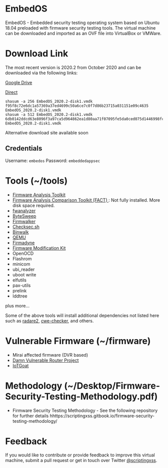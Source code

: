 # EmbedOS
EmbedOS - Embedded security testing operating system based on Ubuntu 18.04 preloaded with firmware security testing tools. The virtual machine can be downloaded and imported as an OVF file into VirtualBox or VMWare.

# Download Link
The most recent version is 2020.2 from October 2020 and can be downloaded via the following links: 

[Google Drive](https://tinyurl.com/EmbedOS-2020)

[Direct](https://drive.google.com/file/d/1t53Q1LaKxd7WeXiw21syhbGbvZFkLzWh/view?usp=sharing)

```
shasum -a 256 EmbedOS_2020.2-disk1.vmdk
f95f8c72e6dc1a57369a37ed4699c50a6ce7c0f7d86b23715a031151e09c4635  EmbedOS_2020.2-disk1.vmdk
shasum -a 512 EmbedOS_2020.2-disk1.vmdk
6db0142ddcd63e8096f3a97ca5d964862ea1d80aa71f07095fe5da0ced075d1446998fc13f9062cb22145589129a2ee2849f3f55e7c4b2bbcd0725afba8e3b55  EmbedOS_2020.2-disk1.vmdk
```

Alternative download site available soon

## Credentials
Username: `embedos`
Password: `embeddedappsec`

# Tools (~/tools)
- [Firmware Analysis Toolkit](https://github.com/attify/firmware-analysis-toolkit)
- [Firmware Analysis Comparison Toolkit (FACT) ](https://github.com/fkie-cad/FACT_core): Not fully installed. More disk space required. 
- [fwanalyzer](https://github.com/cruise-automation/fwanalyzer)
- [ByteSweep](https://gitlab.com/bytesweep/bytesweep)
- [Firmwalker](https://github.com/craigz28/firmwalker)
- [Checksec.sh](https://github.com/slimm609/checksec.sh)
- [Binwalk](http://binwalk.org/)
- [QEMU](https://www.qemu.org/)
- [Firmadyne](https://github.com/firmadyne/firmadyne)
- [Firmware Modification Kit](https://code.google.com/archive/p/firmware-mod-kit/)
- OpenOCD
- Flashrom
- minicom
- ubi_reader
- uboot write
- elfutils
- pax-utils
- prelink
- lddtree

plus more...

Some of the above tools will install additional dependencies not listed here such as [radare2](https://github.com/radareorg/radare2), [cwe-checker](https://github.com/fkie-cad/cwe_checker), and others. 

# Vulnerable Firmware (~/firmware)
- Mirai affected firmware (DVR based)
- [Damn Vulnerable Router Project](https://github.com/praetorian-code/DVRF)
- [IoTGoat](https://github.com/OWASP/IoTGoat)

# Methodology (~/Desktop/Firmware-Security-Testing-Methodology.pdf)
- Firmware Security Testing Methodology - See the following repository for further details hhttps://scriptingxss.gitbook.io/firmware-security-testing-methodology/

# Feedback
If you would like to contribute or provide feedback to improve this virtual machine, submit a pull request or get in touch over Twitter [@scriptingxss](https://twitter.com/scriptingxss).
